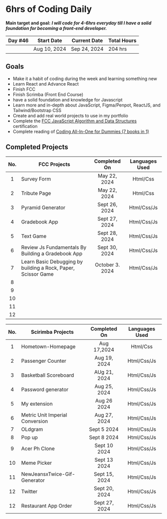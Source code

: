 # 6hrs of Coding Daily

**Main target and goal:** ***I will code for 4-6hrs everyday till I have a solid foundation for becoming a front-end developer.***


|Day #46 |  Start Date | Current Date | Total Hours |
| ------------ | ------------ | ------------ | ------------ |
| | Aug 10, 2024 | Sep 24, 2024| 204 hrs |

## Goals
- Make it a habit of coding during the week and learning something new
- Learn React and Advance React 
- Finish FCC
- Finish Scrimba (Front End Course)
- have a solid foundation and knowledge for Javascript
- Learn more and in-depth about JavaScript, Figma/Penpot, ReactJS, and Tailwind/Bootstrap CSS
- Create and add real world projects to use in my portfolio
- Complete the [FCC JavaScript Algorithm and Data Structures](https://www.freecodecamp.org/learn/javascript-algorithms-and-data-structures-v8/) certification
- Complete reading of [Coding All-In-One for Dummies (7 books in 1)](https://www.dummies.com/book/technology/programming-web-design/coding/coding-all-in-one-for-dummies-281666/)

## Completed Projects
  
| No.  |  FCC Projects  |  Completed On | Languages Used            
| :------------: | ------------ | :------------: | :------------: |
| 1  | Survey Form| May 22, 2024 |Html/Css|    
| 2  | Tribute Page | May 22, 2024 | Html/Css|
| 3  | Pyramid Generator | Sept 26, 2024  | Html/Css/Js |
| 4  | Gradebook App|  Sept 27, 2024| Html/Css/Js|
| 5  | Text Game | Sept 28, 2024 |Html/Css/Js |
| 6  | Review Js Fundamentals By Building a Gradebook App| Sept 30, 2024 | Html/Css/Js |
| 7  |Learn Basic Debugging by building a Rock, Paper, Scissor Game | October 3. 2024| Html/Css/Js  |
| 8  | |  | |
| 9  | |  | |
| 10  | |  | |
| 11 | |  | |
| 12 | |  | |


| No.  |  Scirimba Projects  |  Completed On | Languages Used
| :------------: | ------------ | :------------: | :------------: |
| 1  | Hometown-Homepage| Aug 17,2024 |Html/Css |    
| 2  |Passenger Counter | Aug 19, 2024 | Html/Css/Js |
| 3  | Basketball Scoreboard| AUg 21, 2024  | Html/Css/Js |
| 4  | Password generator| Aug 25, 2024 | Html/Css/Js |
| 5  | My extension| Aug 26 2024 | Html/Css/Js|
| 6  | Metric Unit Imperial Conversion| Aug 27, 2024 | Html/Css/Js |
| 7  | OLdgram| Sept 5 2024 | Html/Css/Js|
| 8  | Pop up| Sept 8 2024  |Html/Css/Js |
| 9  | Acer Ph Clone| Sept 10 2024| Html/Css/Js|
| 10  | Meme Picker| Sept 13 2024 | Html/Css/Js |
| 11 | NewJeansxTwice-Gif-Generator| Sept 15, 2024 | Html/Css/Js |
| 12 | Twitter | Sept 20, 2024 | Html/Css/Js |
| 12 | Restaurant App Order | Sept 27, 2024 | Html/Css/Js |
